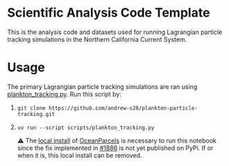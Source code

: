 # Scientific Analysis Code Template

This is the analysis code and datasets used for running Lagrangian particle tracking simulations in the Northern California Current System. 

# Usage

The primary Lagrangian particle tracking simulations are ran using [plankton_tracking.py](scripts/plankton_tracking.py). Run this script by:

1. `git clone https://github.com/andrew-s28/plankton-particle-tracking.git`

2. `uv run --script scripts/plankton_tracking.py`

      :warning: The [local install](scripts/parcels/) of [OceanParcels](https://github.com/OceanParcels/Parcels) is necessary to run this notebook since the fix implemented in [#1886](https://github.com/OceanParcels/Parcels/pull/1886) is not yet published on PyPi. If or when it is, this local install can be removed.
